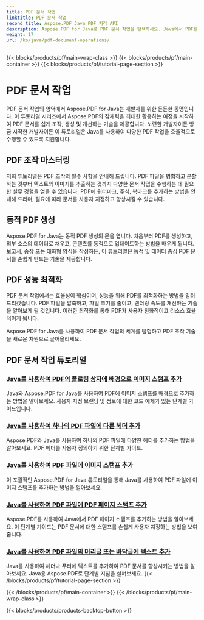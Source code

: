 ```yaml
---
title: PDF 문서 작업
linktitle: PDF 문서 작업
second_title: Aspose.PDF Java PDF 처리 API
description: Aspose.PDF for Java로 PDF 문서 작업을 탐색하세요. Java에서 PDF를 원활하게 조작, 생성 및 향상시키는 방법을 배우세요.
weight: 17
url: /ko/java/pdf-document-operations/
---
```


{{< blocks/products/pf/main-wrap-class >}}
{{< blocks/products/pf/main-container >}}
{{< blocks/products/pf/tutorial-page-section >}}

# PDF 문서 작업


PDF 문서 작업의 영역에서 Aspose.PDF for Java는 개발자를 위한 든든한 동맹입니다. 이 튜토리얼 시리즈에서 Aspose.PDF의 잠재력을 최대한 활용하는 여정을 시작하여 PDF 문서를 쉽게 조작, 생성 및 개선하는 기술을 제공합니다. 노련한 개발자이든 방금 시작한 개발자이든 이 튜토리얼은 Java를 사용하여 다양한 PDF 작업을 효율적으로 수행할 수 있도록 지원합니다.

## PDF 조작 마스터링

저희 튜토리얼은 PDF 조작의 필수 사항을 안내해 드립니다. PDF 파일을 병합하고 분할하는 것부터 텍스트와 이미지를 추출하는 것까지 다양한 문서 작업을 수행하는 데 필요한 실무 경험을 얻을 수 있습니다. PDF에 워터마크, 주석, 북마크를 추가하는 방법을 안내해 드리며, 필요에 따라 문서를 사용자 지정하고 향상시킬 수 있습니다.

## 동적 PDF 생성

Aspose.PDF for Java는 동적 PDF 생성의 문을 엽니다. 처음부터 PDF를 생성하고, 외부 소스의 데이터로 채우고, 콘텐츠를 동적으로 업데이트하는 방법을 배우게 됩니다. 보고서, 송장 또는 대화형 양식을 작성하든, 이 튜토리얼은 동적 및 데이터 중심 PDF 문서를 손쉽게 만드는 기술을 제공합니다.

## PDF 성능 최적화

PDF 문서 작업에서는 효율성이 핵심이며, 성능을 위해 PDF를 최적화하는 방법을 알려드리겠습니다. PDF 파일을 압축하고, 파일 크기를 줄이고, 렌더링 속도를 개선하는 기술을 알아보게 될 것입니다. 이러한 최적화를 통해 PDF가 사용자 친화적이고 리소스 효율적이게 됩니다.

Aspose.PDF for Java를 사용하여 PDF 문서 작업의 세계를 탐험하고 PDF 조작 기술을 새로운 차원으로 끌어올리세요.

## PDF 문서 작업 튜토리얼
### [Java를 사용하여 PDF의 플로팅 상자에 배경으로 이미지 스탬프 추가](./add-image-stamp-as-background-in-floating-box-of-pdf-using-java/)
Java와 Aspose.PDF for Java를 사용하여 PDF에 이미지 스탬프를 배경으로 추가하는 방법을 알아보세요. 사용자 지정 브랜딩 및 정보에 대한 코드 예제가 있는 단계별 가이드입니다.
### [Java를 사용하여 하나의 PDF 파일에 다른 헤더 추가](./adding-different-headers-in-one-pdf-file-using-java/)
Aspose.PDF와 Java를 사용하여 하나의 PDF 파일에 다양한 헤더를 추가하는 방법을 알아보세요. PDF 헤더를 사용자 정의하기 위한 단계별 가이드.
### [Java를 사용하여 PDF 파일에 이미지 스탬프 추가](./adding-image-stamp-in-pdf-file-using-java/)
이 포괄적인 Aspose.PDF for Java 튜토리얼을 통해 Java를 사용하여 PDF 파일에 이미지 스탬프를 추가하는 방법을 알아보세요.
### [Java를 사용하여 PDF 파일에 PDF 페이지 스탬프 추가](./adding-pdf-page-stamp-in-pdf-file-using-java/)
Aspose.PDF를 사용하여 Java에서 PDF 페이지 스탬프를 추가하는 방법을 알아보세요. 이 단계별 가이드는 PDF 문서에 대한 스탬프를 손쉽게 사용자 지정하는 방법을 보여줍니다.
### [Java를 사용하여 PDF 파일의 머리글 또는 바닥글에 텍스트 추가](./adding-text-in-header-or-footer-of-pdf-file-using-java/)
Java를 사용하여 헤더나 푸터에 텍스트를 추가하여 PDF 문서를 향상시키는 방법을 알아보세요. Java용 Aspose.PDF로 단계별 지침을 살펴보세요.
{{< /blocks/products/pf/tutorial-page-section >}}

{{< /blocks/products/pf/main-container >}}
{{< /blocks/products/pf/main-wrap-class >}}

{{< blocks/products/products-backtop-button >}}
